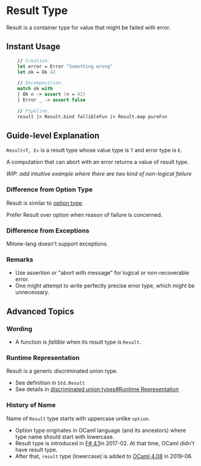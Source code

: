 # Result Type

Result is a container type for value that might be failed with error.

## Instant Usage

```fsharp
    // Creation.
    let error = Error "Something wrong"
    let ok = Ok 42

    // Decomposition.
    match ok with
    | Ok n -> assert (n = 42)
    | Error _ -> assert false

    // Pipeline.
    result |> Result.bind fallibleFun |> Result.map pureFun
```

## Guide-level Explanation

`Result<T, E>` is a result type whose value type is `T` and error type is `E`.

A computation that can abort with an error returns a value of result type.

*WIP: add intuitive example where there are two kind of non-logical failure*

### Difference from Option Type

Result is similar to [option type](option_type.md).

Prefer Result over option when reason of failure is concerned.

### Difference from Exceptions

Milone-lang doesn't support exceptions.

### Remarks

- Use assertion or "abort with message" for logical or non-recoverable error.
- One might attempt to write perfectly precise error type, which might be unnecessary.

## Advanced Topics

### Wording

- A function is *fallible* when its result type is `Result`.

### Runtime Representation

Result is a generic discriminated union type.

- See definition in `Std.Result`
- See details in [discriminated union types#Runtime Representation](discriminated_union_types.md#Runtime-representation)

### History of Name

Name of `Result` type starts with uppercase unlike `option`.

- Option type originates in OCaml language (and its ancestors) where type name should start with lowercase.
- Result type is introduced in [F# 4.1](https://devblogs.microsoft.com/dotnet/announcing-f-4-1-and-the-visual-f-tools-for-visual-studio-2017-2/)in 2017-02. At that time, OCaml didn't have result type.
- After that, `result` type (lowercase) is added to [OCaml 4.08](https://ocaml.org/releases/4.08.0.html) in 2019-06.
